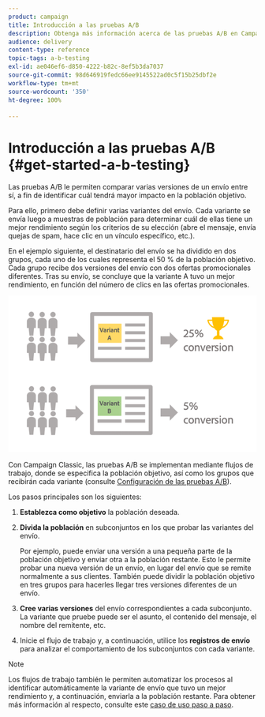 ```yaml
---
product: campaign
title: Introducción a las pruebas A/B
description: Obtenga más información acerca de las pruebas A/B en Campaign Classic.
audience: delivery
content-type: reference
topic-tags: a-b-testing
exl-id: ae046ef6-d850-4222-b82c-8ef5b3da7037
source-git-commit: 98d646919fedc66ee9145522ad0c5f15b25dbf2e
workflow-type: tm+mt
source-wordcount: '350'
ht-degree: 100%

---
```


# Introducción a las pruebas A/B {#get-started-a-b-testing}

Las pruebas A/B le permiten comparar varias versiones de un envío entre sí, a fin de identificar cuál tendrá mayor impacto en la población objetivo.

Para ello, primero debe definir varias variantes del envío. Cada variante se envía luego a muestras de población para determinar cuál de ellas tiene un mejor rendimiento según los criterios de su elección (abre el mensaje, envía quejas de spam, hace clic en un vínculo específico, etc.).

En el ejemplo siguiente, el destinatario del envío se ha dividido en dos grupos, cada uno de los cuales representa el 50 % de la población objetivo. Cada grupo recibe dos versiones del envío con dos ofertas promocionales diferentes. Tras su envío, se concluye que la variante A tuvo un mejor rendimiento, en función del número de clics en las ofertas promocionales.

![](assets/a-b-testing-schema.png)

Con Campaign Classic, las pruebas A/B se implementan mediante flujos de trabajo, donde se especifica la población objetivo, así como los grupos que recibirán cada variante (consulte [Configuración de las pruebas A/B](../../delivery/using/configuring-a-b-testing.md)).

Los pasos principales son los siguientes:

1. **Establezca como objetivo** la población deseada.
1. **Divida la población** en subconjuntos en los que probar las variantes del envío.

   Por ejemplo, puede enviar una versión a una pequeña parte de la población objetivo y enviar otra a la población restante. Esto le permite probar una nueva versión de un envío, en lugar del envío que se remite normalmente a sus clientes. También puede dividir la población objetivo en tres grupos para hacerles llegar tres versiones diferentes de un envío.

1. **Cree varias versiones** del envío correspondientes a cada subconjunto. La variante que pruebe puede ser el asunto, el contenido del mensaje, el nombre del remitente, etc.
1. Inicie el flujo de trabajo y, a continuación, utilice los **registros de envío** para analizar el comportamiento de los subconjuntos con cada variante.

>[!NOTE]
>
>Los flujos de trabajo también le permiten automatizar los procesos al identificar automáticamente la variante de envío que tuvo un mejor rendimiento y, a continuación, enviarla a la población restante. Para obtener más información al respecto, consulte este [caso de uso paso a paso](../../delivery/using/a-b-testing-use-case.md).

